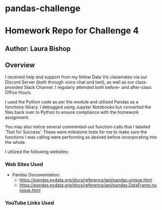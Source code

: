 # pandas-challenge
# Homework Repo for Challenge 4

## Author: Laura Bishop

## Overview

I received help and support from my fellow Data Vis classmates via our Discord Server (both through voice chat and text), as well as our class-provided Slack Channel.  I regularly attended both before- and after-class Office Hours.  

I used the Python code as per the module and utilized Pandas as a functions library. I debugged using Jupyter Notebooks but converted the files back over to Python to ensure compliance with the homework assignment.

You may also notice several commented-out function-calls that I labeled 'Test for Success'. These were milestone tests for me to make sure the functions I was calling were performing as desired before incorporating into the whole.

I utilized the following websites:

### Web Sites Used

* Pandas Documentation:
    * https://pandas.pydata.org/docs/reference/api/pandas.unique.html
    * https://pandas.pydata.org/docs/reference/api/pandas.DataFrame.nunique.html

### YouTube Links Used